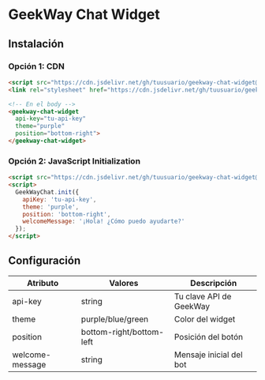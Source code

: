 # GeekWay Chat Widget

## Instalación

### Opción 1: CDN
```html
<script src="https://cdn.jsdelivr.net/gh/tuusuario/geekway-chat-widget@latest/dist/widget/geekway-chat-widget.min.js"></script>
<link rel="stylesheet" href="https://cdn.jsdelivr.net/gh/tuusuario/geekway-chat-widget@latest/dist/widget/geekway-chat-widget.min.css">

<!-- En el body -->
<geekway-chat-widget
  api-key="tu-api-key"
  theme="purple"
  position="bottom-right">
</geekway-chat-widget>
```

### Opción 2: JavaScript Initialization
```html
<script src="https://cdn.jsdelivr.net/gh/tuusuario/geekway-chat-widget@latest/dist/widget/geekway-chat-widget.min.js"></script>
<script>
  GeekWayChat.init({
    apiKey: 'tu-api-key',
    theme: 'purple',
    position: 'bottom-right',
    welcomeMessage: '¡Hola! ¿Cómo puedo ayudarte?'
  });
</script>
```

## Configuración

| Atributo | Valores | Descripción |
|----------|---------|-------------|
| api-key | string | Tu clave API de GeekWay |
| theme | purple/blue/green | Color del widget |
| position | bottom-right/bottom-left | Posición del botón |
| welcome-message | string | Mensaje inicial del bot |

